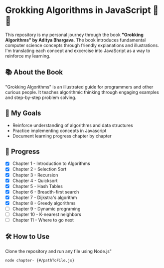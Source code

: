 # Grokking Algorithms in JavaScript 🧠✨

This repository is my personal journey through the book **"Grokking Algorithms" by Aditya Bhargava**. The book introduces fundamental computer science concepts through friendly explanations and illustrations. I'm translating each concept and excercise into JavaScript as a way to reinforce my learning.

## 📚 About the Book

"Grokking Algorithms" is an illustrated guide for programmers and other curious people. It teaches algorithmic thinking through engaging examples and step-by-step problem solving.

## 🚀 My Goals

- Reinforce understanding of algorithms and data structures
- Practice implementing concepts in Javascript
- Document learning progress chapter by chapter

## 📖 Progress

- [x] Chapter 1 - Introduction to Algorithms
- [x] Chapter 2 - Selection Sort
- [x] Chapter 3 - Recursion
- [x] Chapter 4 - Quicksort
- [x] Chapter 5 - Hash Tables
- [x] Chapter 6 - Breadth-first search
- [x] Chapter 7 - Dijkstra's algorithm
- [x] Chapter 8 - Greedy algorithms
- [ ] Chapter 9 - Dynamic programing
- [ ] Chapter 10 - K-nearest neighbors
- [ ] Chapter 11 - Where to go next

## 🛠️ How to Use

Clone the repository and run any file using Node.js"

```bash
node chapter- {#/pathToFile.js}